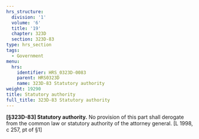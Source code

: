 ```yaml
---
hrs_structure:
  division: '1'
  volume: '6'
  title: '19'
  chapter: 323D
  section: 323D-83
type: hrs_section
tags:
  - Government
menu:
  hrs:
    identifier: HRS_0323D-0083
    parent: HRS0323D
    name: 323D-83 Statutory authority
weight: 19290
title: Statutory authority
full_title: 323D-83 Statutory authority
---
```

**[§323D-83] Statutory authority.** No provision of this part shall derogate from the common law or statutory authority of the attorney general. [L 1998, c 257, pt of §1]